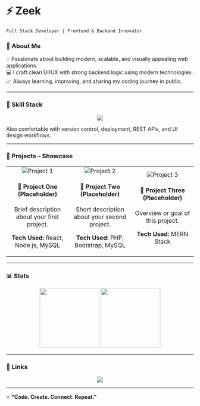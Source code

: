 # ⚡ Zeek

`Full Stack Developer | Frontend & Backend Innovator`


### 🚀 About Me
💡 Passionate about building modern, scalable, and visually appealing web applications.  
💻 I craft clean UI/UX with strong backend logic using modern technologies.  
📈 Always learning, improving, and sharing my coding journey in public.  

---

### 🧠 Skill Stack

<p align="center">
  <img src="https://skillicons.dev/icons?i=html,css,js,react,php,nodejs,mysql,mongodb,git,github,vercel,figma,bootstrap" />
</p>

Also comfortable with version control, deployment, REST APIs, and UI design workflows.

---

### 💼 Projects – Showcase

<table>
  <tr>
    <td align="center" width="33%">
      <img src="https://via.placeholder.com/400x200?text=Project+1+Preview" alt="Project 1"/>
      <h4>🚧 Project One (Placeholder)</h4>
      <p>Brief description about your first project.</p>
      <p><b>Tech Used:</b> React, Node.js, MySQL</p>
    </td>
    <td align="center" width="33%">
      <img src="https://via.placeholder.com/400x200?text=Project+2+Preview" alt="Project 2"/>
      <h4>🚧 Project Two (Placeholder)</h4>
      <p>Short description about your second project.</p>
      <p><b>Tech Used:</b> PHP, Bootstrap, MySQL</p>
    </td>
    <td align="center" width="33%">
      <img src="https://via.placeholder.com/400x200?text=Project+3+Preview" alt="Project 3"/>
      <h4>🚧 Project Three (Placeholder)</h4>
      <p>Overview or goal of this project.</p>
      <p><b>Tech Used:</b> MERN Stack</p>
    </td>
  </tr>
</table>

---

### 📊 Stats

<p align="center">
  <img src="https://github-readme-stats.vercel.app/api?username=UserHazee&show_icons=true&theme=github_dark&hide_border=true" height="160px"/>
  <img src="https://github-readme-stats.vercel.app/api/top-langs/?username=UserHazee&layout=compact&theme=github_dark&hide_border=true" height="160px"/>
</p>

---

### 🔗 Links

<p align="center">
  <a href="https://www.facebook.com/share/19ptBKWcw9/" target="_blank">
    <img src="https://img.shields.io/badge/Facebook-%231877F2.svg?&style=for-the-badge&logo=facebook&logoColor=white" />
  </a>
</p>

---

⭐ **"Code. Create. Connect. Repeat."**

